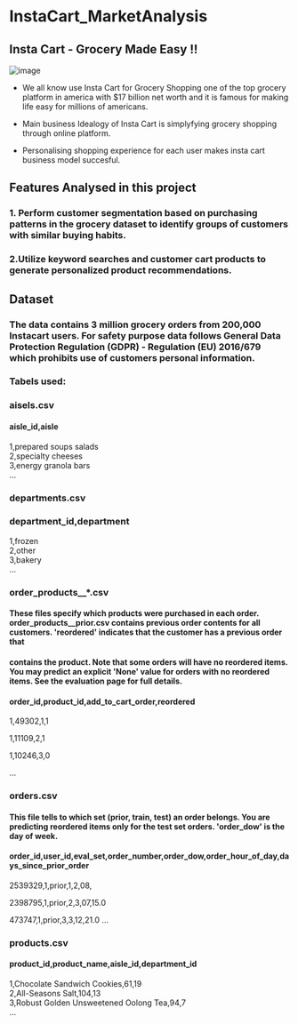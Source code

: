 # InstaCart_MarketAnalysis


## Insta Cart - Grocery Made Easy !!



![image](https://github.com/jayavarshini6/InstaCart_MarketAnalysis/assets/86217885/a6067c81-8520-40dd-a727-cf92ee36ca8e)

* We all know use Insta Cart for Grocery Shopping one of the top grocery platform in america with $17 billion net worth and it is famous for making life easy for millions of americans.

* Main business Idealogy of Insta Cart is simplyfying grocery shopping through online platform.

* Personalising shopping experience for each user makes insta cart business model succesful.

## Features Analysed in this project



### 1. Perform customer segmentation based on purchasing patterns in the grocery dataset to identify groups of customers with similar buying habits.
### 2.Utilize keyword searches and customer cart products to generate personalized product recommendations.

## Dataset



### The data contains 3 million grocery orders from 200,000 Instacart users. For safety purpose data follows General Data Protection Regulation (GDPR) - Regulation (EU) 2016/679 which prohibits use of customers personal information.

### Tabels used:

### aisels.csv


#### aisle_id,aisle  
1,prepared soups salads  
2,specialty cheeses  
3,energy granola bars  
...


### departments.csv


### department_id,department  
1,frozen  
2,other  
3,bakery  
...


### order_products__*.csv
#### These files specify which products were purchased in each order. order_products__prior.csv contains previous order contents for all customers. 'reordered' indicates that the customer has a previous order that 
#### contains the product. Note that some orders will have no reordered items. You may predict an explicit 'None' value for orders with no reordered items. See the evaluation page for full details.
#### order_id,product_id,add_to_cart_order,reordered
1,49302,1,1

1,11109,2,1

1,10246,3,0

…


### orders.csv
#### This file tells to which set (prior, train, test) an order belongs. You are predicting reordered items only for the test set orders. 'order_dow' is the day of week.

#### order_id,user_id,eval_set,order_number,order_dow,order_hour_of_day,days_since_prior_order

2539329,1,prior,1,2,08,

2398795,1,prior,2,3,07,15.0

473747,1,prior,3,3,12,21.0
…


### products.csv
#### product_id,product_name,aisle_id,department_id
1,Chocolate Sandwich Cookies,61,19  
2,All-Seasons Salt,104,13  
3,Robust Golden Unsweetened Oolong Tea,94,7  
...

